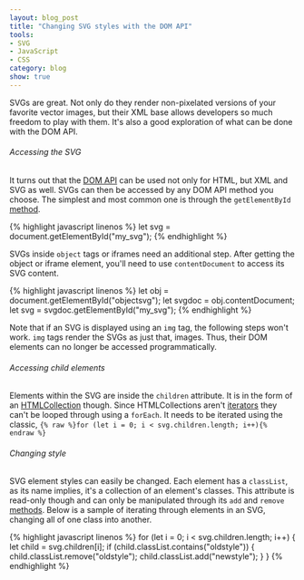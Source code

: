 ```yaml
---
layout: blog_post
title: "Changing SVG styles with the DOM API"
tools: 
- SVG
- JavaScript
- CSS
category: blog
show: true
---
```


SVGs are great. 
Not only do they render non-pixelated versions of your favorite vector images, 
but their XML base allows developers so much freedom to play with them. 
It's also a good exploration of what can be done with the DOM API. 

<h6>Accessing the SVG</h6>
<p>
It turns out that the  
<a href="https://developer.mozilla.org/en-US/docs/Web/API/Document_Object_Model">DOM API</a> can be used not only for HTML, 
but XML and SVG as well. 
SVGs can then be accessed by any DOM API method you choose. 
The simplest and most common one is through the 
<code>getElementById</code> 
<a href="https://developer.mozilla.org/en-US/docs/Web/API/Document/getElementById">method</a>.
</p>

{% highlight javascript linenos %}
let svg = document.getElementById("my_svg");
{% endhighlight %}

<p>
SVGs inside <code>object</code> tags or iframes need an additional step. 
After getting the object or iframe element, 
you'll need to use <code>contentDocument</code> to access its SVG content. 
</p>

{% highlight javascript linenos %}
let obj = document.getElementById("objectsvg");
let svgdoc = obj.contentDocument;
let svg = svgdoc.getElementById("my_svg");
{% endhighlight %}

<p>
Note that if an SVG is displayed using an 
<code>img</code> tag, 
the following steps won't work.  
<code>img</code> tags render the SVGs as just that, images. 
Thus, their DOM elements can no longer be accessed programmatically. 
</p>

<h6>Accessing child elements</h6>
<p>
Elements within the SVG are inside the <code>children</code> attribute. 
It is in the form of an 
<a href="https://developer.mozilla.org/en-US/docs/Web/API/HTMLCollection">HTMLCollection</a> though.
Since HTMLCollections aren't 
<a href="https://developer.mozilla.org/en-US/docs/Web/JavaScript/Guide/Iterators_and_Generators">iterators</a> 
they can't be looped through using a <code>forEach</code>. 
It needs to be iterated using the classic, 
<code>{% raw %}for (let i = 0; i < svg.children.length; i++){% endraw %}</code>

<h6>Changing style</h6>
<p>
SVG element styles can easily be changed. 
Each element has a <code>classList</code>, 
as its name implies, it's a collection of an element's classes. 
This attribute is read-only though and can only be manipulated through its <code>add</code> and <code>remove</code> 
<a href="https://developer.mozilla.org/en-US/docs/Web/API/Element/classList">methods</a>.  
Below is a sample of iterating through elements in an SVG, 
changing all of one class into another.
</p>

{% highlight javascript linenos %}
for (let i = 0; i < svg.children.length; i++) {
    let child = svg.children[i];
    if (child.classList.contains("oldstyle")) {
        child.classList.remove("oldstyle");
        child.classList.add("newstyle");
    }
}
{% endhighlight %}


